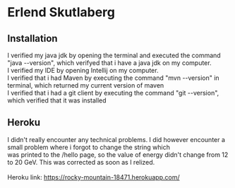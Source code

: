 # Erlend Skutlaberg

## Installation
I verified my java jdk by opening the terminal and executed the command "java --version", which verifyed that i have a java jdk on my computer. <br>
I verified my IDE by opening Intellij on my computer.<br>
I verified that i had Maven by executing the command "mvn --version" in terminal, which returned my current version of maven<br>
I verified that i had a git client by executing the command "git --version", which verified that it was installed<br>

## Heroku
I didn't really encounter any technical problems. I did however encounter a small problem where i forgot to change the string which <br>
was printed to the /hello page, so the value of energy didn't change from 12 to 20 GeV. This was corrected as soon as I relized. <br>
<br>
Heroku link: https://rocky-mountain-18471.herokuapp.com/
